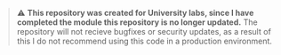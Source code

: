 > :warning: **This repository was created for University labs, since I have completed the module this repository is no longer updated.** The repository will not recieve bugfixes or security updates, as a result of this I do not recommend using this code in a production environment.
